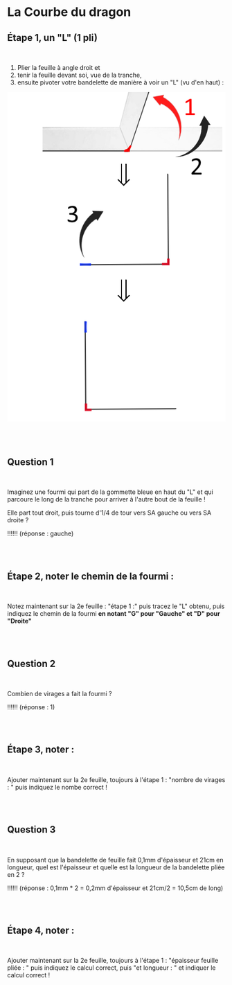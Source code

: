 # La Courbe du dragon

## Étape 1, un "L" (1 pli)

<br>

1) Plier la feuille à angle droit et
2) tenir la feuille devant soi, vue de la tranche, 
3) ensuite pivoter votre bandelette de manière à voir un "L" (vu d'en haut) :

![Etape1](img/step1.png) 

<br><br>

## Question 1

<br>

Imaginez une fourmi qui part de la gommette bleue en haut du "L" et qui parcoure le long de la tranche pour arriver à l'autre bout de la feuille !

Elle part tout droit, puis tourne d'1/4 de tour vers SA gauche ou vers SA droite ?

!!!!!! (réponse : gauche)

<br><br>

## Étape 2, noter le chemin de la fourmi :

<br>

Notez maintenant sur la 2e feuille : "étape 1 :" puis tracez le "L" obtenu, puis indiquez le chemin de la fourmi **en notant "G" pour "Gauche" et "D" pour "Droite"**

<br><br>

## Question 2

<br>

Combien de virages a fait la fourmi ?

!!!!!! (réponse : 1)

<br><br>

## Étape 3, noter :

<br>

Ajouter maintenant sur la 2e feuille, toujours à l'étape 1 : "nombre de virages : " puis indiquez le nombe correct ! 

<br><br>

## Question 3

<br>

En supposant que la bandelette de feuille fait 0,1mm d'épaisseur et 21cm en longueur, quel est l'épaisseur et quelle est la longueur de la bandelette pliée en 2 ?

!!!!!! (réponse : 0,1mm * 2 = 0,2mm d'épaisseur et 21cm/2 = 10,5cm de long)

<br><br>

## Étape 4, noter :

<br>

Ajouter maintenant sur la 2e feuille, toujours à l'étape 1 : "épaisseur feuille pliée : " puis indiquez le calcul correct, puis "et longueur : " et indiquer le calcul correct !
